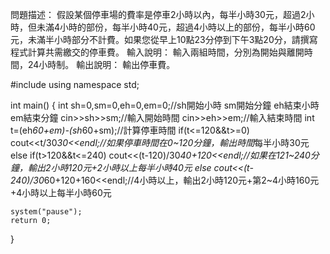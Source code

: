 問題描述：
假設某個停車場的費率是停車2小時以內，每半小時30元，超過2小時，但未滿4小時的部份，每半小時40元，超過4小時以上的部份，每半小時60元，未滿半小時部分不計費。如果您從早上10點23分停到下午3點20分，請撰寫程式計算共需繳交的停車費。
輸入說明：
輸入兩組時間，分別為開始與離開時間，24小時制。
輸出說明：
輸出停車費。

#include<iostream>
using namespace std;

int main()
{
	int sh=0,sm=0,eh=0,em=0;//sh開始小時 sm開始分鐘 eh結束小時 em結束分鐘 
	cin>>sh>>sm;//輸入開始時間
	cin>>eh>>em;//輸入結束時間
	int t=(eh*60+em)-(sh*60+sm);//計算停車時間
	if(t<=120&&t>=0) cout<<t/30*30<<endl;//如果停車時間在0~120分鐘，輸出時間*每半小時30元
	else if(t>120&&t<=240) cout<<(t-120)/30*40+120<<endl;//如果在121~240分鐘，輸出2小時120元+2小時以上每半小時40元
	else cout<<(t-240)/30*60+120+160<<endl;//4小時以上，輸出2小時120元+第2~4小時160元+4小時以上每半小時60元
	
	system("pause");
	return 0;
} 
